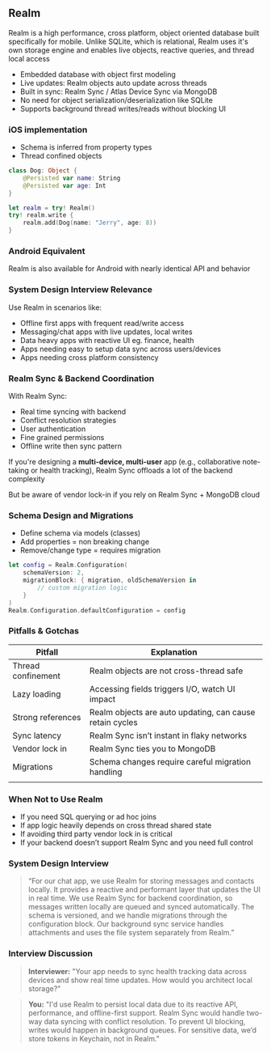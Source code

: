 ## Realm
Realm is a high performance, cross platform, object oriented database built specifically for mobile. Unlike SQLite, which is relational, Realm uses it's own storage engine and enables live objects, reactive queries, and thread local access
- Embedded database with object first modeling
- Live updates: Realm objects auto update across threads
- Built in sync: Realm Sync / Atlas Device Sync via MongoDB
- No need for object serialization/deserialization like SQLite
- Supports background thread writes/reads without blocking UI

### iOS implementation
- Schema is inferred from property types
- Thread confined objects
```swift
class Dog: Object {
	@Persisted var name: String
	@Persisted var age: Int
}

let realm = try! Realm()
try! realm.write {
	realm.add(Dog(name: "Jerry", age: 8))
}
```

### Android Equivalent
Realm is also available for Android with nearly identical API and behavior

### System Design Interview Relevance
Use Realm in scenarios like:
- Offline first apps with frequent read/write access
- Messaging/chat apps with live updates, local writes
- Data heavy apps with reactive UI eg. finance, health
- Apps needing easy to setup data sync across users/devices
- Apps needing cross platform consistency

### Realm Sync & Backend Coordination
With Realm Sync:
- Real time syncing with backend
- Conflict resolution strategies
- User authentication
- Fine grained permissions
- Offline write then sync pattern

If you're designing a **multi-device, multi-user** app (e.g., collaborative note-taking or health tracking), Realm Sync offloads a lot of the backend complexity

But be aware of vendor lock-in if you rely on Realm Sync + MongoDB cloud

### Schema Design and Migrations
- Define schema via models (classes)
- Add properties = non breaking change
- Remove/change type = requires migration
```swift
let config = Realm.Configuration(
	schemaVersion: 2,
	migrationBlock: { migration, oldSchemaVersion in
		// custom migration logic
	}
)
Realm.Configuration.defaultConfiguration = config
```

### Pitfalls & Gotchas
| Pitfall            | Explanation                                              |
| ------------------ | -------------------------------------------------------- |
| Thread confinement | Realm objects are not cross-thread safe                  |
| Lazy loading       | Accessing fields triggers I/O, watch UI impact           |
| Strong references  | Realm objects are auto updating, can cause retain cycles |
| Sync latency       | Realm Sync isn’t instant in flaky networks               |
| Vendor lock in     | Realm Sync ties you to MongoDB                           |
| Migrations         | Schema changes require careful migration handling        |
|                    |                                                          |

### When Not to Use Realm
- If you need SQL querying or ad hoc joins
- If app logic heavily depends on cross thread shared state
- If avoiding third party vendor lock in is critical
- If your backend doesn’t support Realm Sync and you need full control
### System Design Interview
>“For our chat app, we use Realm for storing messages and contacts locally. It provides a reactive and performant layer that updates the UI in real time. We use Realm Sync for backend coordination, so messages written locally are queued and synced automatically. The schema is versioned, and we handle migrations through the configuration block. Our background sync service handles attachments and uses the file system separately from Realm.”

### Interview Discussion
>**Interviewer:** "Your app needs to sync health tracking data across devices and show real time updates. How would you architect local storage?"

>**You:** "I'd use Realm to persist local data due to its reactive API, performance, and offline-first support. Realm Sync would handle two-way data syncing with conflict resolution. To prevent UI blocking, writes would happen in background queues. For sensitive data, we’d store tokens in Keychain, not in Realm."